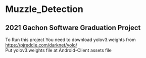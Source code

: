 # Muzzle_Detection
## 2021 Gachon Software Graduation Project  
To Run this project You need to download yolov3.weights from https://pjreddie.com/darknet/yolo/  
Put yolov3.weights file at Android-Client assets file
